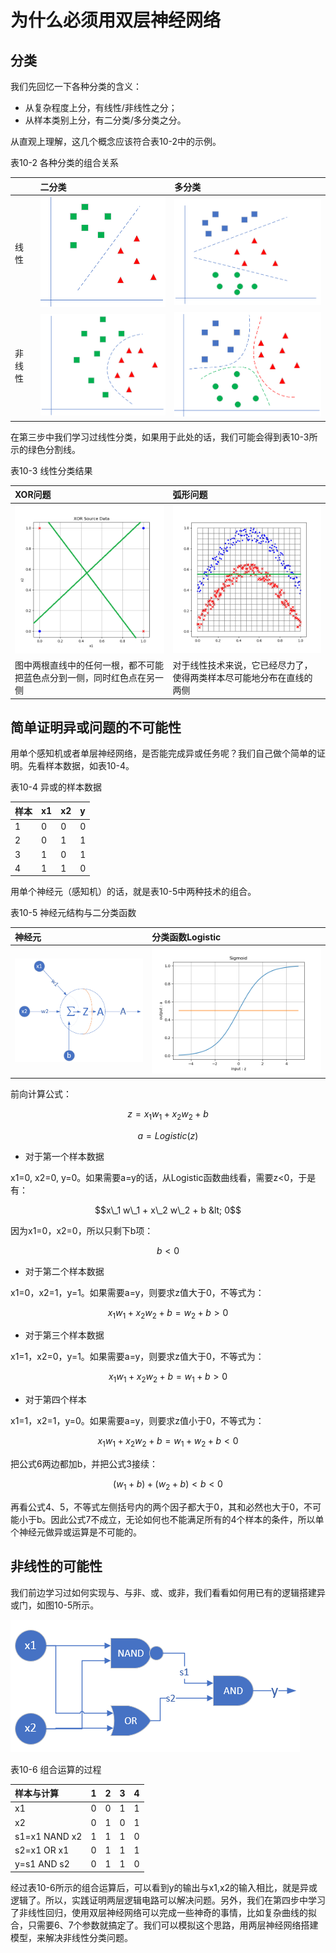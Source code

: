 # 为什么必须用双层神经网络

## 分类

我们先回忆一下各种分类的含义：

* 从复杂程度上分，有线性/非线性之分；
* 从样本类别上分，有二分类/多分类之分。

从直观上理解，这几个概念应该符合表10-2中的示例。

表10-2 各种分类的组合关系

|  | 二分类 | 多分类 |
| :--- | :--- | :--- |
| 线性 | ![](../.gitbook/assets/image%20%28208%29.png)  | ![](../.gitbook/assets/image%20%28197%29.png)  |
| 非线性 | ![](../.gitbook/assets/image%20%28210%29.png)  | ![](../.gitbook/assets/image%20%28203%29.png)  |

在第三步中我们学习过线性分类，如果用于此处的话，我们可能会得到表10-3所示的绿色分割线。

表10-3 线性分类结果

| XOR问题 | 弧形问题 |
| :--- | :--- |
| ![](../.gitbook/assets/image%20%28213%29.png)  | ![](../.gitbook/assets/image%20%28207%29.png)  |
| 图中两根直线中的任何一根，都不可能把蓝色点分到一侧，同时红色点在另一侧 | 对于线性技术来说，它已经尽力了，使得两类样本尽可能地分布在直线的两侧 |

## 简单证明异或问题的不可能性

用单个感知机或者单层神经网络，是否能完成异或任务呢？我们自己做个简单的证明。先看样本数据，如表10-4。

表10-4 异或的样本数据

| 样本 | x1 | x2 | y |
| :--- | :--- | :--- | :--- |
| 1 | 0 | 0 | 0 |
| 2 | 0 | 1 | 1 |
| 3 | 1 | 0 | 1 |
| 4 | 1 | 1 | 0 |

用单个神经元（感知机）的话，就是表10-5中两种技术的组合。

表10-5 神经元结构与二分类函数

| 神经元 | 分类函数Logistic |
| :--- | :--- |
| ![](../.gitbook/assets/image%20%28211%29.png)  | ![](../.gitbook/assets/image%20%28201%29.png)  |

前向计算公式：

$$z = x_1 w_1 + x_2 w_2 + b \tag{1}$$

$$a = Logistic(z) \tag{2}$$

* 对于第一个样本数据

x1=0, x2=0, y=0。如果需要a=y的话，从Logistic函数曲线看，需要z&lt;0，于是有：

$$x\_1 w\_1 + x\_2 w\_2 + b &lt; 0$$

因为x1=0，x2=0，所以只剩下b项：

$$b <0 \tag{3}$$

* 对于第二个样本数据

x1=0，x2=1，y=1。如果需要a=y，则要求z值大于0，不等式为：

$$x_1w_1 + x_2w_2+b=w_2+b > 0 \tag{4}$$

* 对于第三个样本数据

x1=1，x2=0，y=1。如果需要a=y，则要求z值大于0，不等式为：

$$x_1w_1 + x_2w_2+b=w_1+b > 0 \tag{5}$$

* 对于第四个样本

x1=1，x2=1，y=0。如果需要a=y，则要求z值小于0，不等式为：

$$x_1w_1 + x_2w_2+b=w_1 + w_2+b < 0 \tag{6}$$

把公式6两边都加b，并把公式3接续：

$$(w_1 + b) + (w_2 + b) < b < 0 \tag{7}$$

再看公式4、5，不等式左侧括号内的两个因子都大于0，其和必然也大于0，不可能小于b。因此公式7不成立，无论如何也不能满足所有的4个样本的条件，所以单个神经元做异或运算是不可能的。

## 非线性的可能性

我们前边学习过如何实现与、与非、或、或非，我们看看如何用已有的逻辑搭建异或门，如图10-5所示。

![&#x56FE;10-5 &#x7528;&#x57FA;&#x672C;&#x903B;&#x8F91;&#x5355;&#x5143;&#x642D;&#x5EFA;&#x5F02;&#x6216;&#x8FD0;&#x7B97;&#x5355;&#x5143;](../.gitbook/assets/image%20%28204%29.png)

表10-6 组合运算的过程

| 样本与计算 | 1 | 2 | 3 | 4 |
| :--- | :--- | :--- | :--- | :--- |
| x1 | 0 | 0 | 1 | 1 |
| x2 | 0 | 1 | 0 | 1 |
| s1=x1 NAND x2 | 1 | 1 | 1 | 0 |
| s2=x1 OR x1 | 0 | 1 | 1 | 1 |
| y=s1 AND s2 | 0 | 1 | 1 | 0 |

经过表10-6所示的组合运算后，可以看到y的输出与x1,x2的输入相比，就是异或逻辑了。所以，实践证明两层逻辑电路可以解决问题。另外，我们在第四步中学习了非线性回归，使用双层神经网络可以完成一些神奇的事情，比如复杂曲线的拟合，只需要6、7个参数就搞定了。我们可以模拟这个思路，用两层神经网络搭建模型，来解决非线性分类问题。

